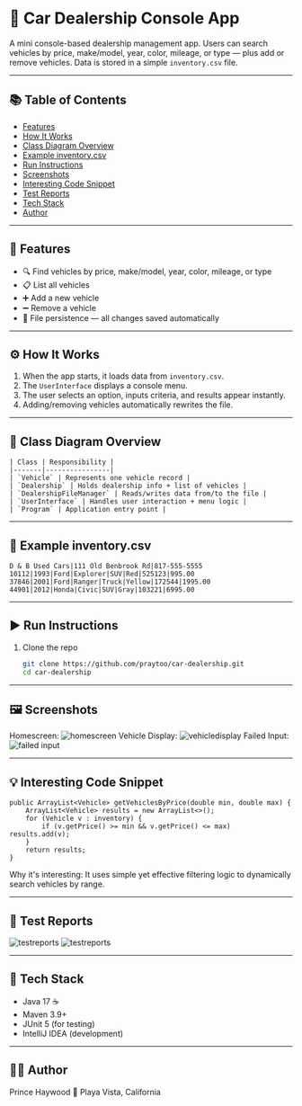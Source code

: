 # 🚗 Car Dealership Console App

A mini console-based dealership management app.
Users can search vehicles by price, make/model, year, color, mileage, or type — plus add or remove vehicles.
Data is stored in a simple `inventory.csv` file.

---

## 📚 Table of Contents
- [Features](#features)
- [How It Works](#how-it-works)
- [Class Diagram Overview](#class-diagram-overview)
- [Example inventory.csv](#example-inventorycsv)
- [Run Instructions](#run-instructions)
- [Screenshots](#screenshots)
- [Interesting Code Snippet](#interesting-code-snippet)
- [Test Reports](#test-reports)
- [Tech Stack](#-tech-stack)
- [Author](#author)

---

## 🧠 Features
- 🔍 Find vehicles by price, make/model, year, color, mileage, or type
- 📋 List all vehicles
- ➕ Add a new vehicle
- ➖ Remove a vehicle
- 💾 File persistence — all changes saved automatically

---

## ⚙️ How It Works
1. When the app starts, it loads data from `inventory.csv`.
2. The `UserInterface` displays a console menu.
3. The user selects an option, inputs criteria, and results appear instantly.
4. Adding/removing vehicles automatically rewrites the file.

---

## 🧩 Class Diagram Overview
```
| Class | Responsibility |
|-------|----------------|
| `Vehicle` | Represents one vehicle record |
| `Dealership` | Holds dealership info + list of vehicles |
| `DealershipFileManager` | Reads/writes data from/to the file |
| `UserInterface` | Handles user interaction + menu logic |
| `Program` | Application entry point |
```
---

## 📂 Example inventory.csv
```
D & B Used Cars|111 Old Benbrook Rd|817-555-5555
10112|1993|Ford|Explorer|SUV|Red|525123|995.00
37846|2001|Ford|Ranger|Truck|Yellow|172544|1995.00
44901|2012|Honda|Civic|SUV|Gray|103221|6995.00
```

---

## ▶️ Run Instructions
1. Clone the repo
   ```bash
   git clone https://github.com/praytoo/car-dealership.git
   cd car-dealership
---

## 🖼️ Screenshots
Homescreen:
![homescreen](images/homescreen.png)
Vehicle Display:
![vehicledisplay](images/vehicleDisplay.png)
Failed Input:
![failed input](images/failedInput.png)

---

## 💡 Interesting Code Snippet
```
public ArrayList<Vehicle> getVehiclesByPrice(double min, double max) {
    ArrayList<Vehicle> results = new ArrayList<>();
    for (Vehicle v : inventory) {
        if (v.getPrice() >= min && v.getPrice() <= max) results.add(v);
    }
    return results;
}
```
Why it's interesting:
It uses simple yet effective filtering logic to dynamically search vehicles by range.

---

## 🧪 Test Reports
![testreports](images/testreports1.png)
![testreports](images/testreports2.png)

---
## 🧰 Tech Stack
- Java 17 ☕
- Maven 3.9+
- JUnit 5 (for testing)
- IntelliJ IDEA (development)
---

## 👨‍💻 Author

Prince Haywood
📍 Playa Vista, California